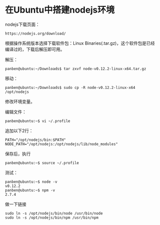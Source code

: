 # 在Ubuntu中搭建nodejs环境

nodejs下载页面：

```
https://nodejs.org/download/
```

根据操作系统版本选择下载软件包：Linux Binaries(.tar.gz)，这个软件包是已经编译过的，下载后解压即可用。

解压：

```
panben@ubuntu:~/Downloads$ tar zxvf node-v0.12.2-linux-x64.tar.gz
```

移动：

```
panben@ubuntu:~/Downloads$ sudo cp -R node-v0.12.2-linux-x64 /opt/nodejs
```

修改环境变量。

编辑文件：

```
panben@ubuntu:~$ vi ~/.profile
```

追加以下2行：

```
PATH="/opt/nodejs/bin:$PATH"
NODE_PATH="/opt/nodejs:/opt/nodejs/lib/node_modules"
```

保存后，执行

```
panben@ubuntu:~$ source ~/.profile
```

测试：

```
panben@ubuntu:~$ node -v
v0.12.2
panben@ubuntu:~$ npm -v
2.7.4
```

做一下链接

```
sudo ln -s /opt/nodejs/bin/node /usr/bin/node
sudo ln -s /opt/nodejs/bin/npm /usr/bin/npm
```
